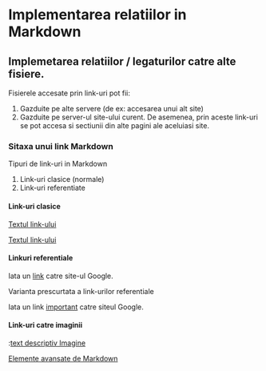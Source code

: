# Implementarea relatiilor in Markdown

## Implemetarea relatiilor / legaturilor catre alte fisiere.

Fisierele accesate prin link-uri pot fii:
  1. Gazduite pe alte servere (de ex: accesarea unui alt site)
  2. Gazduite pe server-ul site-ului curent.
De asemenea, prin aceste link-uri se pot accesa si sectiunii din alte pagini ale aceluiasi  site.

### Sitaxa unui link Markdown

Tipuri de link-uri in Markdown
  1. Link-uri clasice (normale)
  2. Link-uri referentiate

#### Link-uri clasice

[Textul link-ului](https://google.com)

[Textul link-ului](https://google.com "Acecesare site Google")

#### Linkuri referentiale

Iata un [link][link1] catre site-ul Google.

[link1]: https://google.com/

Varianta prescurtata a link-urilor referentiale

Iata un link [important] catre siteul Google.

[important]: https://google.com/

#### Link-uri catre imaginii

:[text descriptiv Imagine](img)

[Elemente avansate de Markdown](avansate.md)

